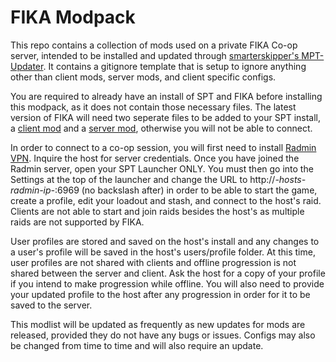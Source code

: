 # FIKA Modpack
This repo contains a collection of mods used on a private FIKA Co-op server, intended to be installed and updated through [smarterskipper's MPT-Updater](https://github.com/smarterskipper/MPT-UPDATER/releases). It contains a gitignore template that is setup to ignore anything other than client mods, server mods, and client specific configs.

You are required to already have an install of SPT and FIKA before installing this modpack, as it does not contain those necessary files. The latest version of FIKA will need two seperate files to be added to your SPT install, a [client mod](https://github.com/project-fika/Fika-Plugin/releases) and a [server mod](https://github.com/project-fika/Fika-Server/releases/), otherwise you will not be able to connect.

In order to connect to a co-op session, you will first need to install [Radmin VPN](https://www.radmin-vpn.com/). Inquire the host for server credentials. Once you have joined the Radmin server, open your SPT Launcher ONLY. You must then go into the Settings at the top of the launcher and change the URL to http://*-hosts-radmin-ip-*:6969 (no backslash after) in order to be able to start the game, create a profile, edit your loadout and stash, and connect to the host's raid. Clients are not able to start and join raids besides the host's as multiple raids are not supported by FIKA.

User profiles are stored and saved on the host's install and any changes to a user's profile will be saved in the host's users/profile folder. At this time, user profiles are not shared with clients and offline progression is not shared between the server and client. Ask the host for a copy of your profile if you intend to make progression while offline. You will also need to provide your updated profile to the host after any progression in order for it to be saved to the server.

This modlist will be updated as frequently as new updates for mods are released, provided they do not have any bugs or issues. Configs may also be changed from time to time and will also require an update.
